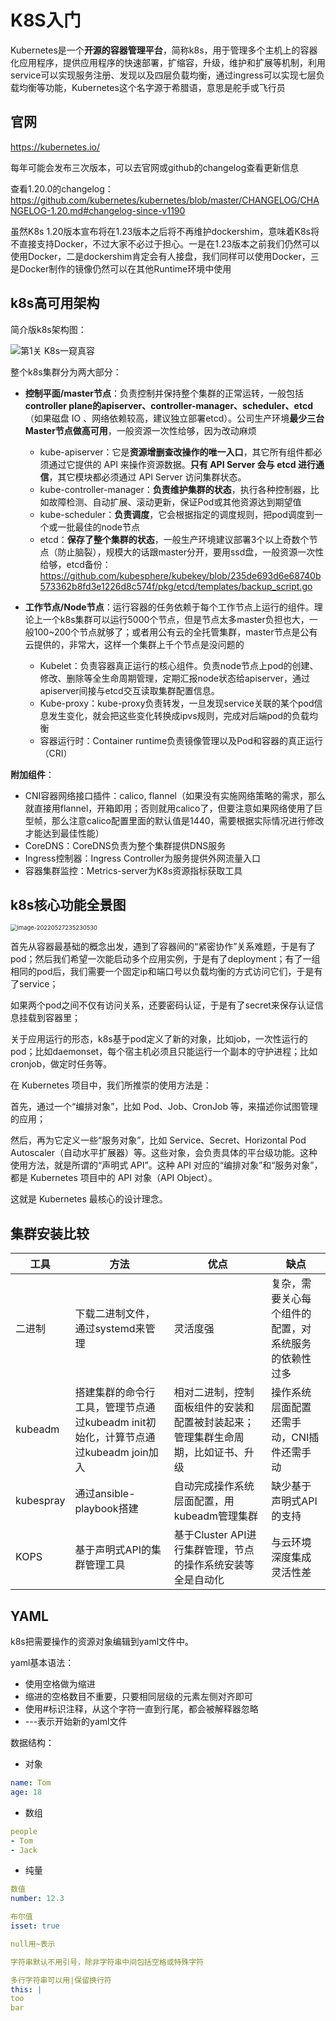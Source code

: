 # K8S入门

Kubernetes是一个**开源的容器管理平台**，简称k8s，用于管理多个主机上的容器化应用程序，提供应用程序的快速部署，扩缩容，升级，维护和扩展等机制，利用service可以实现服务注册、发现以及四层负载均衡，通过ingress可以实现七层负载均衡等功能，Kubernetes这个名字源于希腊语，意思是舵手或飞行员

## 官网

https://kubernetes.io/

每年可能会发布三次版本，可以去官网或github的changelog查看更新信息

查看1.20.0的changelog：https://github.com/kubernetes/kubernetes/blob/master/CHANGELOG/CHANGELOG-1.20.md#changelog-since-v1190

虽然K8s 1.20版本宣布将在1.23版本之后将不再维护dockershim，意味着K8s将不直接支持Docker，不过大家不必过于担心。一是在1.23版本之前我们仍然可以使用Docker，二是dockershim肯定会有人接盘，我们同样可以使用Docker，三是Docker制作的镜像仍然可以在其他Runtime环境中使用

## k8s高可用架构

简介版k8s架构图：

![第1关 K8s一窥真容](D:%5Clinuxnotes%5CK8S%5C1.K8S%E5%85%A5%E9%97%A8.assets%5Ce67659dc0f77424a8c0574f8a98c4fcc)


整个k8s集群分为两大部分：

- **控制平面/master节点**：负责控制并保持整个集群的正常运转，一般包括**controller plane的apiserver、controller-manager、scheduler、etcd**（如果磁盘 IO 、网络依赖较高，建议独立部署etcd）。公司生产环境**最少三台Master节点做高可用**，一般资源一次性给够，因为改动麻烦
  - kube-apiserver：它是**资源增删查改操作的唯一入口**，其它所有组件都必须通过它提供的 API 来操作资源数据。**只有 API Server 会与 etcd 进行通信**，其它模块都必须通过 API Server 访问集群状态。
  - kube-controller-manager：**负责维护集群的状态**，执行各种控制器，比如故障检测、自动扩展、滚动更新，保证Pod或其他资源达到期望值
  - kube-scheduler：**负责调度**，它会根据指定的调度规则，把pod调度到一个或一批最佳的node节点
  - etcd：**保存了整个集群的状态**，一般生产环境建议部署3个以上奇数个节点（防止脑裂），规模大的话跟master分开，要用ssd盘，一般资源一次性给够，etcd备份：https://github.com/kubesphere/kubekey/blob/235de693d6e68740b573362b8fd3e1226d8c574f/pkg/etcd/templates/backup_script.go

- **工作节点/Node节点**：运行容器的任务依赖于每个工作节点上运行的组件。理论上一个k8s集群可以运行5000个节点，但是节点太多master负担也大，一般100~200个节点就够了；或者用公有云的全托管集群，master节点是公有云提供的，非常大，这样一个集群上千个节点是没问题的
  - Kubelet：负责容器真正运行的核心组件。负责node节点上pod的创建、修改、删除等全生命周期管理，定期汇报node状态给apiserver，通过apiserver间接与etcd交互读取集群配置信息。
  - Kube-proxy：kube-proxy负责转发，一旦发现service关联的某个pod信息发生变化，就会把这些变化转换成ipvs规则，完成对后端pod的负载均衡
  - 容器运行时：Container runtime负责镜像管理以及Pod和容器的真正运行（CRI）

**附加组件**：

- CNI容器网络接口插件：calico, flannel（如果没有实施网络策略的需求，那么就直接用flannel，开箱即用；否则就用calico了，但要注意如果网络使用了巨型帧，那么注意calico配置里面的默认值是1440，需要根据实际情况进行修改才能达到最佳性能）
- CoreDNS：CoreDNS负责为整个集群提供DNS服务
- Ingress控制器：Ingress Controller为服务提供外网流量入口
- 容器集群监控：Metrics-server为K8s资源指标获取工具

## k8s核心功能全景图

<img src="D:%5Clinuxnotes%5CK8S%5C1.K8S%E5%85%A5%E9%97%A8.assets%5Cimage-20220527235230530.png" alt="image-20220527235230530" style="zoom: 67%;" />

首先从容器最基础的概念出发，遇到了容器间的“紧密协作”关系难题，于是有了pod；然后我们希望一次能启动多个应用实例，于是有了deployment；有了一组相同的pod后，我们需要一个固定ip和端口号以负载均衡的方式访问它们，于是有了service；

如果两个pod之间不仅有访问关系，还要密码认证，于是有了secret来保存认证信息挂载到容器里；

关于应用运行的形态，k8s基于pod定义了新的对象，比如job，一次性运行的pod；比如daemonset，每个宿主机必须且只能运行一个副本的守护进程；比如cronjob，做定时任务等。

在 Kubernetes 项目中，我们所推崇的使用方法是：

首先，通过一个“编排对象”，比如 Pod、Job、CronJob 等，来描述你试图管理的应用；

然后，再为它定义一些“服务对象”，比如 Service、Secret、Horizontal Pod Autoscaler（自动水平扩展器）等。这些对象，会负责具体的平台级功能。这种使用方法，就是所谓的“声明式 API”。这种 API 对应的“编排对象”和“服务对象”，都是 Kubernetes 项目中的 API 对象（API Object）。

这就是 Kubernetes 最核心的设计理念。

## 集群安装比较

| 工具      | 方法                                                         | 优点                                                         | 缺点                                                 |
| --------- | ------------------------------------------------------------ | ------------------------------------------------------------ | ---------------------------------------------------- |
| 二进制    | 下载二进制文件，通过systemd来管理                            | 灵活度强                                                     | 复杂，需要关心每个组件的配置，对系统服务的依赖性过多 |
| kubeadm   | 搭建集群的命令行工具，管理节点通过kubeadm init初始化，计算节点通过kubeadm join加入 | 相对二进制，控制面板组件的安装和配置被封装起来；管理集群生命周期，比如证书、升级 | 操作系统层面配置还需手动，CNI插件还需手动            |
| kubespray | 通过ansible-playbook搭建                                     | 自动完成操作系统层面配置，用kubeadm管理集群                  | 缺少基于声明式API的支持                              |
| KOPS      | 基于声明式API的集群管理工具                                  | 基于Cluster API进行集群管理，节点的操作系统安装等全是自动化  | 与云环境深度集成灵活性差                             |

## YAML

k8s把需要操作的资源对象编辑到yaml文件中。

yaml基本语法：

- 使用空格做为缩进
- 缩进的空格数目不重要，只要相同层级的元素左侧对齐即可
- 使用#标识注释，从这个字符一直到行尾，都会被解释器忽略
- ---表示开始新的yaml文件

数据结构：

- 对象

```yaml
name: Tom
age: 18
```

- 数组

```yaml
people
- Tom
- Jack
```

- 纯量

```yaml
数值
number: 12.3

布尔值
isset: true

null用~表示

字符串默认不用引号，除非字符串中间包括空格或特殊字符

多行字符串可以用|保留换行符
this: |
too
bar
```

